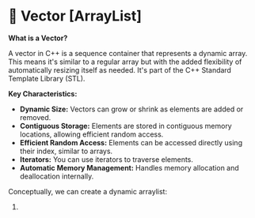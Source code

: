 # 🍡 Vector \[ArrayList]

**What is a Vector?**

A vector in C++ is a sequence container that represents a dynamic array. This means it's similar to a regular array but with the added flexibility of automatically resizing itself as needed. It's part of the C++ Standard Template Library (STL).

**Key Characteristics:**

* **Dynamic Size:** Vectors can grow or shrink as elements are added or removed.
* **Contiguous Storage:** Elements are stored in contiguous memory locations, allowing efficient random access.
* **Efficient Random Access:** Elements can be accessed directly using their index, similar to arrays.
* **Iterators:** You can use iterators to traverse elements.
* **Automatic Memory Management:** Handles memory allocation and deallocation internally.

Conceptually, we can create a dynamic arraylist:

1.
